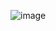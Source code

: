 ![image](https://github.com/kradnepsc/discord-webhook-spammer/assets/134559021/60e3fae7-bf91-4e42-bbb0-560b054bc18c)
